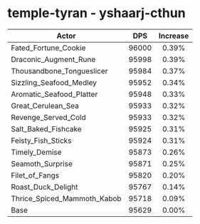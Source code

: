 # temple-tyran - yshaarj-cthun
| Actor | DPS | Increase |
|---|:---:|:---:|
|Fated_Fortune_Cookie|96000|0.39%|
|Draconic_Augment_Rune|95998|0.39%|
|Thousandbone_Tongueslicer|95984|0.37%|
|Sizzling_Seafood_Medley|95952|0.34%|
|Aromatic_Seafood_Platter|95948|0.33%|
|Great_Cerulean_Sea|95933|0.32%|
|Revenge_Served_Cold|95933|0.32%|
|Salt_Baked_Fishcake|95925|0.31%|
|Feisty_Fish_Sticks|95924|0.31%|
|Timely_Demise|95873|0.26%|
|Seamoth_Surprise|95871|0.25%|
|Filet_of_Fangs|95820|0.20%|
|Roast_Duck_Delight|95767|0.14%|
|Thrice_Spiced_Mammoth_Kabob|95718|0.09%|
|Base|95629|0.00%|
